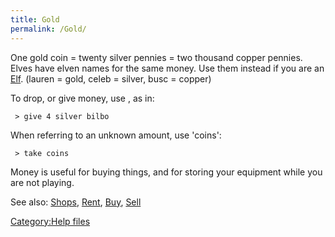 ```yaml
---
title: Gold
permalink: /Gold/
---
```


One gold coin = twenty silver pennies = two thousand copper pennies.
Elves have elven names for the same money. Use them instead if you are
an [Elf](Elf "wikilink"). (lauren = gold, celeb = silver, busc = copper)

To drop, or give money, use <amount> <kind>, as in:

` > give 4 silver bilbo`

When referring to an unknown amount, use 'coins':

` > take coins`

Money is useful for buying things, and for storing your equipment while
you are not playing.

See also: [Shops](Shops "wikilink"), [Rent](Rent "wikilink"),
[Buy](Buy "wikilink"), [Sell](Sell "wikilink")

[Category:Help files](Category:Help_files "wikilink")